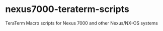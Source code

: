 nexus7000-teraterm-scripts
==========================

TeraTerm Macro scripts for Nexus 7000 and other Nexus/NX-OS systems

